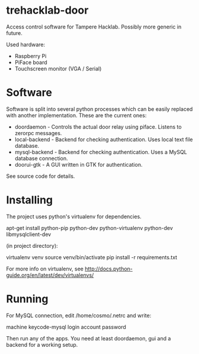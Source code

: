 trehacklab-door
===============

Access control software for Tampere Hacklab. Possibly more generic in future.

Used hardware:

* Raspberry Pi
* PiFace board
* Touchscreen monitor (VGA / Serial)


Software
========

Software is split into several python processes which can be easily replaced
with another implementation. These are the current ones:

* doordaemon - Controls the actual door relay using piface. Listens to zerorpc messages.
* local-backend - Backend for checking authentication. Uses local text file database.
* mysql-backend - Backend for checking authentication. Uses a MySQL database connection.
* doorui-gtk - A GUI written in GTK for authentication.

See source code for details.

Installing
==========

The project uses python's virtualenv for dependencies.

apt-get install python-pip python-dev python-virtualenv python-dev libmysqlclient-dev

(in project directory):

virtualenv venv
source venv/bin/activate
pip install -r requirements.txt

For more info on virtualenv, see http://docs.python-guide.org/en/latest/dev/virtualenvs/

Running
=======

For MySQL connection, edit /home/cosmo/.netrc and write:

machine keycode-mysql login <user> account <database> password <password>

Then run any of the apps. You need at least doordaemon, gui and a backend for a working setup.

